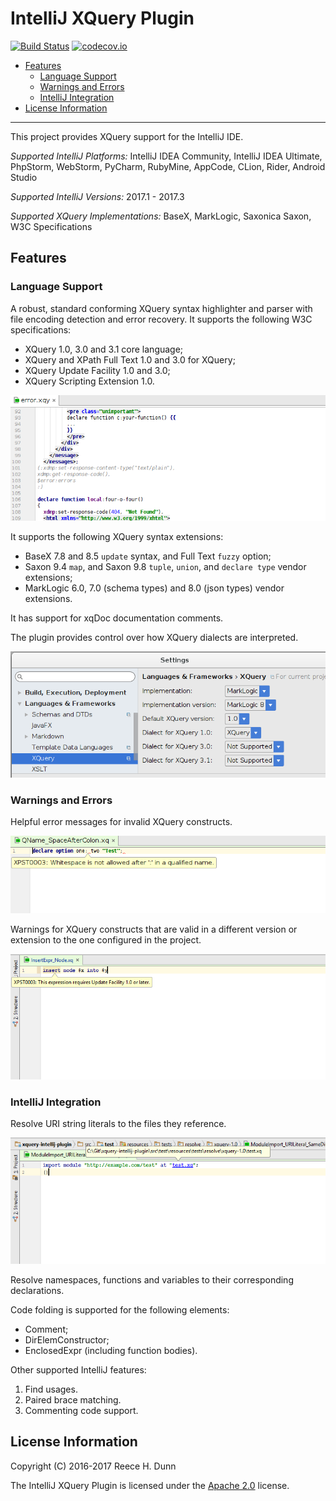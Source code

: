 # IntelliJ XQuery Plugin

[![Build Status](https://travis-ci.org/rhdunn/xquery-intellij-plugin.svg)](https://travis-ci.org/rhdunn/xquery-intellij-plugin)
[![codecov.io](https://codecov.io/github/rhdunn/xquery-intellij-plugin/coverage.svg)](https://codecov.io/github/rhdunn/xquery-intellij-plugin)

- [Features](#features)
  - [Language Support](#language-support)
  - [Warnings and Errors](#warnings-and-errors)
  - [IntelliJ Integration](#intellij-integration)
- [License Information](#license-information)

----------

This project provides XQuery support for the IntelliJ IDE.

_Supported IntelliJ Platforms:_ IntelliJ IDEA Community, IntelliJ IDEA Ultimate,
PhpStorm, WebStorm, PyCharm, RubyMine, AppCode, CLion, Rider, Android Studio

_Supported IntelliJ Versions:_ 2017.1 - 2017.3

_Supported XQuery Implementations:_ BaseX, MarkLogic, Saxonica Saxon, W3C Specifications

## Features

### Language Support

A robust, standard conforming XQuery syntax highlighter and parser with file encoding
detection and error recovery. It supports the following W3C specifications:

*  XQuery 1.0, 3.0 and 3.1 core language;
*  XQuery and XPath Full Text 1.0 and 3.0 for XQuery;
*  XQuery Update Facility 1.0 and 3.0;
*  XQuery Scripting Extension 1.0.

![Syntax Highlighting](images/syntax-highlighting.png)

It supports the following XQuery syntax extensions:

*  BaseX 7.8 and 8.5 `update` syntax, and Full Text `fuzzy` option;
*  Saxon 9.4 `map`, and Saxon 9.8 `tuple`, `union`, and `declare type` vendor
   extensions;
*  MarkLogic 6.0, 7.0 (schema types) and 8.0 (json types) vendor extensions.

It has support for xqDoc documentation comments.

The plugin provides control over how XQuery dialects are interpreted.

![XQuery Settings](images/xquery-settings.png)

### Warnings and Errors

Helpful error messages for invalid XQuery constructs.

![Error Messages](images/error-messages.png)

Warnings for XQuery constructs that are valid in a different version or extension
to the one configured in the project.

![Require Different Version](images/require-different-version.png)

### IntelliJ Integration

Resolve URI string literals to the files they reference.

![Resolve URI Literals](images/resolve-uriliteral.png)

Resolve namespaces, functions and variables to their corresponding declarations.

Code folding is supported for the following elements:

*  Comment;
*  DirElemConstructor;
*  EnclosedExpr (including function bodies).

Other supported IntelliJ features:

1.  Find usages.
2.  Paired brace matching.
3.  Commenting code support.

## License Information

Copyright (C) 2016-2017 Reece H. Dunn

The IntelliJ XQuery Plugin is licensed under the [Apache 2.0](LICENSE)
license.
